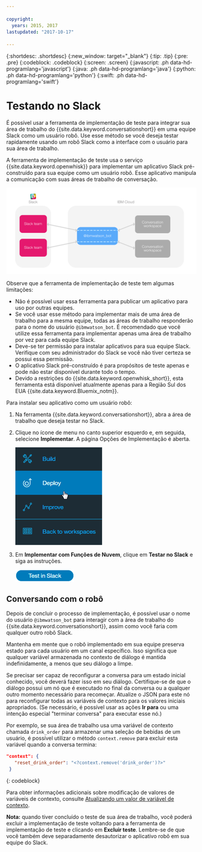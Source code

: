 ```yaml
---

copyright:
  years: 2015, 2017
lastupdated: "2017-10-17"

---
```


{:shortdesc: .shortdesc}
{:new_window: target="_blank"}
{:tip: .tip}
{:pre: .pre}
{:codeblock: .codeblock}
{:screen: .screen}
{:javascript: .ph data-hd-programlang='javascript'}
{:java: .ph data-hd-programlang='java'}
{:python: .ph data-hd-programlang='python'}
{:swift: .ph data-hd-programlang='swift'}

# Testando no Slack

É possível usar a ferramenta de implementação de teste para integrar sua área de trabalho do {{site.data.keyword.conversationshort}} em uma equipe Slack como um usuário robô. Use esse método se você deseja testar rapidamente usando um robô Slack como a interface com o usuário para sua área de trabalho.

A ferramenta de implementação de teste usa o serviço {{site.data.keyword.openwhisk}} para implementar um aplicativo Slack pré-construído para sua equipe como um usuário robô. Esse aplicativo manipula a comunicação com suas áreas de trabalho de conversação.

![Diagrama de visão geral da implementação de teste](images/testdeploy_diagram.png)

Observe que a ferramenta de implementação de teste tem algumas limitações:

- Não é possível usar essa ferramenta para publicar um aplicativo para uso por outras equipes.
- Se você usar esse método para implementar mais de uma área de trabalho para a mesma equipe, todas as áreas de trabalho responderão para o nome do usuário `@ibmwatson_bot`. É recomendado que você utilize essa ferramenta para implementar apenas uma área de trabalho por vez para cada equipe Slack.
- Deve-se ter permissão para instalar aplicativos para sua equipe Slack. Verifique com seu administrador do Slack se você não tiver certeza se possui essa permissão.
- O aplicativo Slack pré-construído é para propósitos de teste apenas e pode não estar disponível durante todo o tempo.
- Devido a restrições do {{site.data.keyword.openwhisk_short}}, esta ferramenta está disponível atualmente apenas para a Região Sul dos EUA {{site.data.keyword.Bluemix_notm}}.

Para instalar seu aplicativo como um usuário robô:

1. Na ferramenta {{site.data.keyword.conversationshort}}, abra a área de trabalho que deseja testar no Slack.
1. Clique no ícone de menu no canto superior esquerdo e, em seguida, selecione **Implementar**. A página Opções de Implementação é aberta.

   ![Opção de menu implementação rápida](images/deploy_menu_testdeploy.png)

1. Em **Implementar com Funções de Nuvem**, clique em **Testar no Slack** e siga as instruções.

   ![Botão criar teste no Slack](images/testdeploy_testinslack.png)

## Conversando com o robô

Depois de concluir o processo de implementação, é possível usar o nome do usuário `@ibmwatson_bot` para interagir com a área de trabalho do {{site.data.keyword.conversationshort}}, assim como você faria com qualquer outro robô Slack.

Mantenha em mente que o robô implementado em sua equipe preserva estado para cada usuário em um canal específico. Isso significa que qualquer variável armazenada no contexto de diálogo é mantida indefinidamente, a menos que seu diálogo a limpe.

Se precisar ser capaz de reconfigurar a conversa para um estado inicial conhecido, você deverá fazer isso em seu diálogo. Certifique-se de que o diálogo possui um nó que é executado no final da conversa ou a qualquer outro momento necessário para recomeçar. Atualize o JSON para este nó para reconfigurar todas as variáveis de contexto para os valores iniciais apropriados. (Se necessário, é possível usar as ações **Ir para** ou uma intenção especial "terminar conversa" para executar esse nó.)

Por exemplo, se sua área de trabalho usa uma variável de contexto chamada `drink_order` para armazenar uma seleção de bebidas de um usuário, é possível utilizar o método `context.remove` para excluir esta variável quando a conversa termina:

```json
"context": {
   "reset_drink_order": "<?context.remove('drink_order')?>"
 }
```
{: codeblock}

Para obter informações adicionais sobre modificação de valores de variáveis de contexto, consulte [Atualizando um valor de variável de contexto](dialog-build.html#updating-a-context-variable-value).

**Nota:** quando tiver concluído o teste de sua área de trabalho, você poderá excluir a implementação de teste voltando para a ferramenta de implementação de teste e clicando em **Excluir teste**. Lembre-se de que você também deve separadamente desautorizar o aplicativo robô em sua equipe do Slack.
